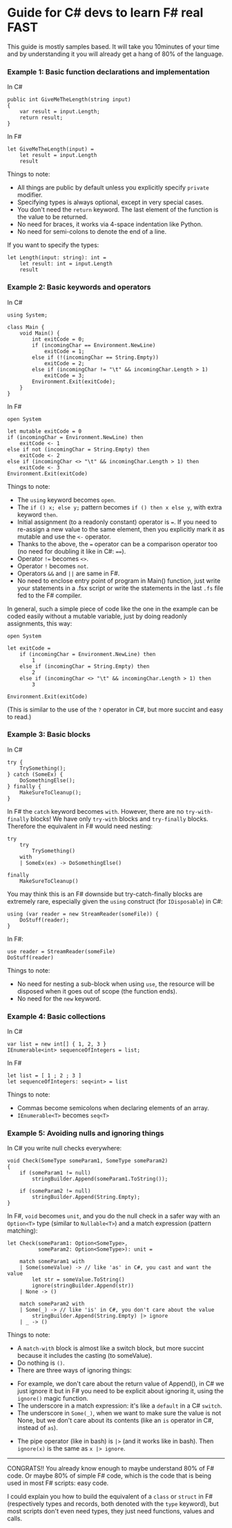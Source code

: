 # Guide for C# devs to learn F# real FAST

This guide is mostly samples based. It will take you 10minutes of your time
and by understanding it you will already get a hang of 80% of the language.

### Example 1: Basic function declarations and implementation

In C#

```
public int GiveMeTheLength(string input)
{
    var result = input.Length;
    return result;
}
```

In F#

```
let GiveMeTheLength(input) =
    let result = input.Length
    result
```

Things to note:
* All things are public by default unless you explicitly specify `private` modifier.
* Specifying types is always optional, except in very special cases.
* You don't need the `return` keyword. The last element of the function is the value to be returned.
* No need for braces, it works via 4-space indentation like Python.
* No need for semi-colons to denote the end of a line.

If you want to specify the types:

```
let Length(input: string): int =
    let result: int = input.Length
    result
```

### Example 2: Basic keywords and operators

In C#

```
using System;

class Main {
    void Main() {
        int exitCode = 0;
        if (incomingChar == Environment.NewLine)
            exitCode = 1;
        else if (!(incomingChar == String.Empty))
            exitCode = 2;
        else if (incomingChar != "\t" && incomingChar.Length > 1)
            exitCode = 3;
        Environment.Exit(exitCode);
    }
}
```

In F#

```
open System

let mutable exitCode = 0
if (incomingChar = Environment.NewLine) then
    exitCode <- 1
else if not (incomingChar = String.Empty) then
    exitCode <- 2
else if (incomingChar <> "\t" && incomingChar.Length > 1) then
    exitCode <- 3
Environment.Exit(exitCode)
```

Things to note:
* The `using` keyword becomes `open`.
* The `if () x; else y;` pattern becomes `if () then x else y`, with extra keyword `then`.
* Initial assignment (to a readonly constant) operator is `=`. If you need to re-assign a
new value to the same element, then you explicitly mark it as mutable and use the `<-`
operator.
* Thanks to the above, the `=` operator can be a comparison operator too (no need for
doubling it like in C#: `==`).
* Operator `!=` becomes `<>`.
* Operator `!` becomes `not`.
* Operators `&&` and `||` are same in F#.
* No need to enclose entry point of program in Main() function, just write your statements
in a .fsx script or write the statements in the last `.fs` file fed to the F# compiler.

In general, such a simple piece of code like the one in the example can be coded easily
without a mutable variable, just by doing readonly assignments, this way:

```
open System

let exitCode =
    if (incomingChar = Environment.NewLine) then
        1
    else if (incomingChar = String.Empty) then
        2
    else if (incomingChar <> "\t" && incomingChar.Length > 1) then
        3

Environment.Exit(exitCode)
```

(This is similar to the use of the `?` operator in C#, but more succint and easy to read.)


### Example 3: Basic blocks

In C#

```
try {
    TrySomething();
} catch (SomeEx) {
    DoSomethingElse();
} finally {
    MakeSureToCleanup();
}
```

In F# the `catch` keyword becomes `with`. However, there are no `try-with-finally` blocks!
We have only `try-with` blocks and `try-finally` blocks. Therefore the equivalent in F# would need nesting:

```
try
    try
        TrySomething()
    with
    | SomeEx(ex) -> DoSomethingElse()

finally
    MakeSureToCleanup()
```

You may think this is an F# downside but try-catch-finally blocks are extremely
rare, especially given the `using` construct (for `IDisposable`) in C#:

```
using (var reader = new StreamReader(someFile)) {
    DoStuff(reader);
}
```

In F#:

```
use reader = StreamReader(someFile)
DoStuff(reader)
```

Things to note:
* No need for nesting a sub-block when using `use`, the resource will be
disposed when it goes out of scope (the function ends).
* No need for the `new` keyword.


### Example 4: Basic collections

In C#

```
var list = new int[] { 1, 2, 3 }
IEnumerable<int> sequenceOfIntegers = list;
```

In F#

```
let list = [ 1 ; 2 ; 3 ]
let sequenceOfIntegers: seq<int> = list
```

Things to note:
- Commas become semicolons when declaring elements of an array.
- `IEnumerable<T>` becomes `seq<T>`


### Example 5: Avoiding nulls and ignoring things

In C# you write null checks everywhere:

```
void Check(SomeType someParam1, SomeType someParam2)
{
    if (someParam1 != null)
        stringBuilder.Append(someParam1.ToString());

    if (someParam2 != null)
        stringBuilder.Append(String.Empty);
}
```

In F#, `void` becomes `unit`, and you do the null check in a safer way with an
`Option<T>` type (similar to `Nullable<T>`) and a match expression (pattern matching):

```
let Check(someParam1: Option<SomeType>,
          someParam2: Option<SomeType>): unit =

    match someParam1 with
    | Some(someValue) -> // like 'as' in C#, you cast and want the value
        let str = someValue.ToString()
        ignore(stringBuilder.Append(str))
    | None -> ()

    match someParam2 with
    | Some(_) -> // like 'is' in C#, you don't care about the value
        stringBuilder.Append(String.Empty) |> ignore
    | _ -> ()

```

Things to note:
* A `match-with` block is almost like a switch block, but more succint because it includes the casting (to someValue).
* Do nothing is `()`.
* There are three ways of ignoring things:
- For example, we don't care about the return value of Append(), in C# we just ignore it but in
F# you need to be explicit about ignoring it, using the `ignore()` magic function.
- The underscore in a match expression: it's like a `default` in a C# `switch`.
- The underscore in `Some(_)`, when we want to make sure the value is not None, but we don't care
about its contents (like an `is` operator in C#, instead of `as`).
* The pipe operator (like in bash) is `|>` (and it works like in bash). Then `ignore(x)` is the same as `x |> ignore`.

------------------------------------------------------

CONGRATS!! You already know enough to maybe understand 80% of F# code.
Or maybe 80% of simple F# code, which is the code that is being used
in most F# scripts: easy code.

I could explain you how to build the equivalent of a `class` or `struct` in F#
(respectively types and records, both denoted with the `type` keyword), but
most scripts don't even need types, they just need functions, values and calls.
